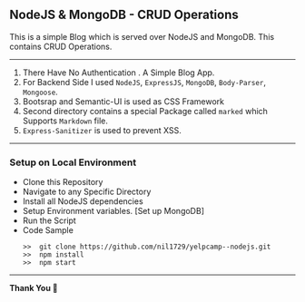 ## NodeJS & MongoDB - CRUD Operations

This is a simple Blog which is served over NodeJS and MongoDB. This contains CRUD Operations.

---

1. There Have No Authentication . A Simple Blog App.
2. For Backend Side I used `NodeJS`, `ExpressJS`, `MongoDB`, `Body-Parser`, `Mongoose`.
3. Bootsrap and Semantic-UI is used as CSS Framework
4. Second directory contains a special Package called `marked` which Supports `Markdown` file.
5. `Express-Sanitizer` is used to prevent XSS.

---

### Setup on Local Environment

- Clone this Repository
- Navigate to any Specific Directory
- Install all NodeJS dependencies
- Setup Environment variables. [Set up MongoDB]
- Run the Script
- Code Sample
  ```
  >>  git clone https://github.com/nil1729/yelpcamp--nodejs.git
  >>  npm install
  >>  npm start
  ```

---

**Thank You :slightly_smiling_face:**
